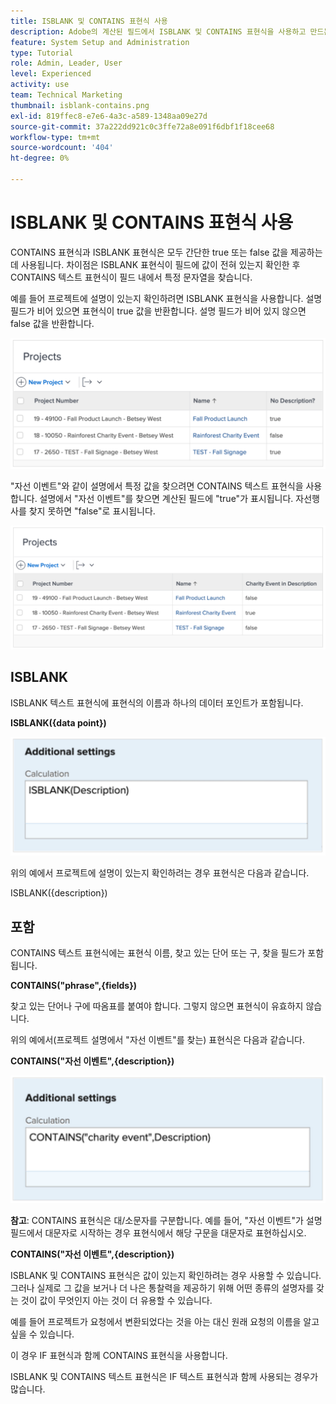 ```yaml
---
title: ISBLANK 및 CONTAINS 표현식 사용
description: Adobe의 계산된 필드에서 ISBLANK 및 CONTAINS 표현식을 사용하고 만드는 방법을 알아봅니다 [!DNL Workfront].
feature: System Setup and Administration
type: Tutorial
role: Admin, Leader, User
level: Experienced
activity: use
team: Technical Marketing
thumbnail: isblank-contains.png
exl-id: 819ffec8-e7e6-4a3c-a589-1348aa09e27d
source-git-commit: 37a222dd921c0c3ffe72a8e091f6dbf1f18cee68
workflow-type: tm+mt
source-wordcount: '404'
ht-degree: 0%

---
```


# ISBLANK 및 CONTAINS 표현식 사용

CONTAINS 표현식과 ISBLANK 표현식은 모두 간단한 true 또는 false 값을 제공하는 데 사용됩니다. 차이점은 ISBLANK 표현식이 필드에 값이 전혀 있는지 확인한 후 CONTAINS 텍스트 표현식이 필드 내에서 특정 문자열을 찾습니다.

예를 들어 프로젝트에 설명이 있는지 확인하려면 ISBLANK 표현식을 사용합니다. 설명 필드가 비어 있으면 표현식이 true 값을 반환합니다. 설명 필드가 비어 있지 않으면 false 값을 반환합니다.

![사용률 보고서가 있는 작업 로드 밸런서](assets/isblank01.png)

&quot;자선 이벤트&quot;와 같이 설명에서 특정 값을 찾으려면 CONTAINS 텍스트 표현식을 사용합니다. 설명에서 &quot;자선 이벤트&quot;를 찾으면 계산된 필드에 &quot;true&quot;가 표시됩니다. 자선행사를 찾지 못하면 &quot;false&quot;로 표시됩니다.

![사용률 보고서가 있는 작업 로드 밸런서](assets/isblank02.png)

## ISBLANK

ISBLANK 텍스트 표현식에 표현식의 이름과 하나의 데이터 포인트가 포함됩니다.

**ISBLANK({data point})**

![사용률 보고서가 있는 작업 로드 밸런서](assets/isblank03.png)

위의 예에서 프로젝트에 설명이 있는지 확인하려는 경우 표현식은 다음과 같습니다.

ISBLANK({description})

## 포함

CONTAINS 텍스트 표현식에는 표현식 이름, 찾고 있는 단어 또는 구, 찾을 필드가 포함됩니다.

**CONTAINS(&quot;phrase&quot;,{fields})**

찾고 있는 단어나 구에 따옴표를 붙여야 합니다. 그렇지 않으면 표현식이 유효하지 않습니다.

위의 예에서(프로젝트 설명에서 &quot;자선 이벤트&quot;를 찾는) 표현식은 다음과 같습니다.

**CONTAINS(&quot;자선 이벤트&quot;,{description})**

![사용률 보고서가 있는 작업 로드 밸런서](assets/isblank04.png)

**참고**: CONTAINS 표현식은 대/소문자를 구분합니다. 예를 들어, &quot;자선 이벤트&quot;가 설명 필드에서 대문자로 시작하는 경우 표현식에서 해당 구문을 대문자로 표현하십시오.

**CONTAINS(&quot;자선 이벤트&quot;,{description})**

ISBLANK 및 CONTAINS 표현식은 값이 있는지 확인하려는 경우 사용할 수 있습니다. 그러나 실제로 그 값을 보거나 더 나은 통찰력을 제공하기 위해 어떤 종류의 설명자를 갖는 것이 값이 무엇인지 아는 것이 더 유용할 수 있습니다.

예를 들어 프로젝트가 요청에서 변환되었다는 것을 아는 대신 원래 요청의 이름을 알고 싶을 수 있습니다.

이 경우 IF 표현식과 함께 CONTAINS 표현식을 사용합니다.

ISBLANK 및 CONTAINS 텍스트 표현식은 IF 텍스트 표현식과 함께 사용되는 경우가 많습니다.
